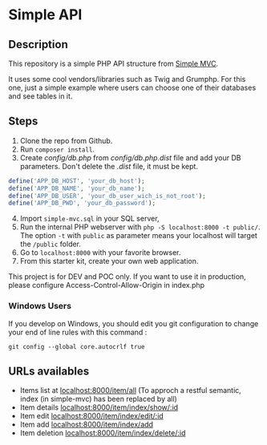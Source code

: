 # Simple API

## Description

This repository is a simple PHP API structure from [Simple MVC](https://github.com/WildCodeSchool/simple-mvc).

It uses some cool vendors/libraries such as Twig and Grumphp.
For this one, just a simple example where users can choose one of their databases and see tables in it.

## Steps

1. Clone the repo from Github.
2. Run `composer install`.
3. Create *config/db.php* from *config/db.php.dist* file and add your DB parameters. Don't delete the *.dist* file, it must be kept.
```php
define('APP_DB_HOST', 'your_db_host');
define('APP_DB_NAME', 'your_db_name');
define('APP_DB_USER', 'your_db_user_wich_is_not_root');
define('APP_DB_PWD', 'your_db_password');
```
4. Import `simple-mvc.sql` in your SQL server,
5. Run the internal PHP webserver with `php -S localhost:8000 -t public/`. The option `-t` with `public` as parameter means your localhost will target the `/public` folder.
6. Go to `localhost:8000` with your favorite browser.
7. From this starter kit, create your own web application.

This project is for DEV and POC only. If you want to use it in production, please configure Access-Control-Allow-Origin in index.php 

### Windows Users

If you develop on Windows, you should edit you git configuration to change your end of line rules with this command :

`git config --global core.autocrlf true`

## URLs availables

* Items list at [localhost:8000/item/all](localhost:8000/item/all) (To approch a restful semantic, index (in simple-mvc) has been replaced by all)
* Item details [localhost:8000/item/index/show/:id](localhost:8000/item/show/2)
* Item edit [localhost:8000/item/index/edit/:id](localhost:8000/item/edit/2)
* Item add [localhost:8000/item/index/add](localhost:8000/item/add) 
* Item deletion [localhost:8000/item/index/delete/:id](localhost:8000/item/delete/2)


